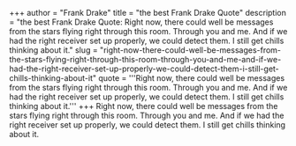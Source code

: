 +++
author = "Frank Drake"
title = "the best Frank Drake Quote"
description = "the best Frank Drake Quote: Right now, there could well be messages from the stars flying right through this room. Through you and me. And if we had the right receiver set up properly, we could detect them. I still get chills thinking about it."
slug = "right-now-there-could-well-be-messages-from-the-stars-flying-right-through-this-room-through-you-and-me-and-if-we-had-the-right-receiver-set-up-properly-we-could-detect-them-i-still-get-chills-thinking-about-it"
quote = '''Right now, there could well be messages from the stars flying right through this room. Through you and me. And if we had the right receiver set up properly, we could detect them. I still get chills thinking about it.'''
+++
Right now, there could well be messages from the stars flying right through this room. Through you and me. And if we had the right receiver set up properly, we could detect them. I still get chills thinking about it.
